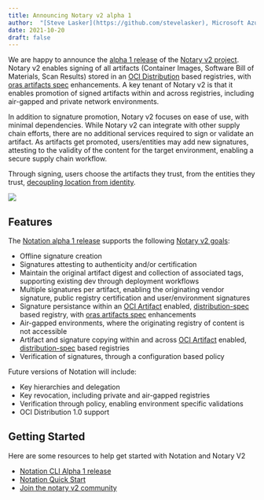 ```yaml
---
title: Announcing Notary v2 alpha 1
author:  "[Steve Lasker](https://github.com/stevelasker), Microsoft Azure"
date: 2021-10-20
draft: false
---
```


We are happy to announce the [alpha 1 release][notation-release] of the [Notary v2 project][notary-v2].
Notary v2 enables signing of all artifacts (Container Images, Software Bill of Materials, Scan Results) stored in an [OCI Distribution][oci-distribution] based registries, with [oras artifacts spec][oras-artifacts] enhancements.
A key tenant of Notary v2 is that it enables promotion of signed artifacts within and across registries, including air-gapped and private network environments.

In addition to signature promotion, Notary v2 focuses on ease of use, with minimal dependencies. While Notary v2 can integrate with other supply chain efforts, there are no additional services required to sign or validate an artifact.
As artifacts get promoted, users/entities may add new signatures, attesting to the validity of the content for the target environment, enabling a secure supply chain workflow.

Through signing, users choose the artifacts they trust, from the entities they trust, [decoupling location from identity](https://stevelasker.blog/2021/09/24/separating-identity-from-location/).

![](../announcing-notation-alpha1/artifact-promotion.svg)

## Features

The [Notation alpha 1 release][notation-release] supports the following [Notary v2 goals][notary-v2-goals]:
- Offline signature creation
- Signatures attesting to authenticity and/or certification
- Maintain the original artifact digest and collection of associated tags, supporting existing dev through deployment workflows
- Multiple signatures per artifact, enabling the originating vendor signature, public registry certification and user/environment signatures
- Signature persistance within an [OCI Artifact][oci-artifacts] enabled, [distribution-spec][oci-distribution] based registry, with [oras artifacts spec][oras-artifacts] enhancements
- Air-gapped environments, where the originating registry of content is not accessible
- Artifact and signature copying within and across [OCI Artifact][oci-artifacts] enabled, [distribution-spec][oci-distribution] based registries
- Verification of signatures, through a configuration based policy

Future versions of Notation will include:

- Key hierarchies and delegation
- Key revocation, including private and air-gapped registries
- Verification through policy, enabling environment specific validations
- OCI Distribution 1.0 support

## Getting Started

Here are some resources to help get started with Notation and Notary V2

- [Notation CLI Alpha 1 release][notation-release]
- [Notation Quick Start](https://github.com/notaryproject/notation#notation-quick-start)
- [Join the notary v2 community](https://github.com/notaryproject/notation#community)

[notary-v2]:              https://github.com/notaryproject/notaryproject/
[notary-v2-goals]:        https://github.com/notaryproject/notaryproject/blob/main/requirements.md#goals
[notation-release]:       https://github.com/notaryproject/notation/releases/tag/v0.7.0-alpha.1
[oci-distribution]:       https://github.com/opencontainers/distribution-spec
[oci-artifacts]:          https://github.com/opencontainers/artifacts
[oras-artifacts]:         https://github.com/oras-project/artifacts-spec/

